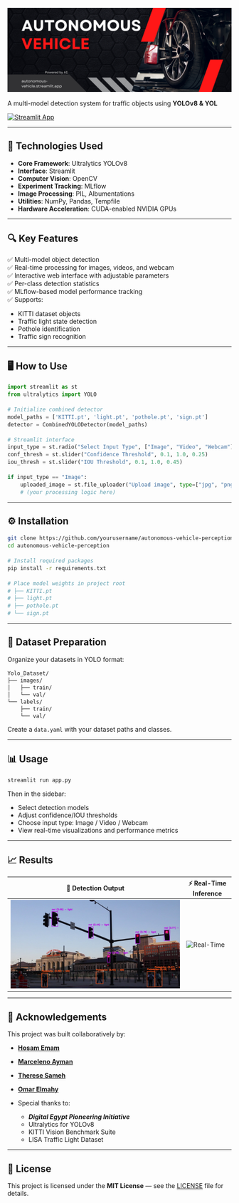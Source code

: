 ![Detection](Visuals/icon-car.jpg)

A multi-model detection system for traffic objects using **YOLOv8 & YOL**

[![Streamlit App](https://static.streamlit.io/badges/streamlit_badge_black_white.svg)](https://autonomous-vehicle.streamlit.app/)

---

## 🚀 Technologies Used

- **Core Framework**: Ultralytics YOLOv8  
- **Interface**: Streamlit  
- **Computer Vision**: OpenCV  
- **Experiment Tracking**: MLflow  
- **Image Processing**: PIL, Albumentations  
- **Utilities**: NumPy, Pandas, Tempfile  
- **Hardware Acceleration**: CUDA-enabled NVIDIA GPUs  

---

## 🔍 Key Features

✅ Multi-model object detection  
✅ Real-time processing for images, videos, and webcam  
✅ Interactive web interface with adjustable parameters  
✅ Per-class detection statistics  
✅ MLflow-based model performance tracking  
✅ Supports:
  - KITTI dataset objects
  - Traffic light state detection
  - Pothole identification
  - Traffic sign recognition

---

## 🖥️ How to Use

```python
import streamlit as st
from ultralytics import YOLO

# Initialize combined detector
model_paths = ['KITTI.pt', 'light.pt', 'pothole.pt', 'sign.pt']
detector = CombinedYOLODetector(model_paths)

# Streamlit interface
input_type = st.radio("Select Input Type", ["Image", "Video", "Webcam"])
conf_thresh = st.slider("Confidence Threshold", 0.1, 1.0, 0.25)
iou_thresh = st.slider("IOU Threshold", 0.1, 1.0, 0.45)

if input_type == "Image":
    uploaded_image = st.file_uploader("Upload image", type=["jpg", "png"])
    # (your processing logic here)
```

---

## ⚙️ Installation

```bash
git clone https://github.com/yourusername/autonomous-vehicle-perception.git
cd autonomous-vehicle-perception

# Install required packages
pip install -r requirements.txt

# Place model weights in project root
# ├── KITTI.pt
# ├── light.pt
# ├── pothole.pt
# └── sign.pt
```

---

## 📁 Dataset Preparation

Organize your datasets in YOLO format:

```
Yolo_Dataset/
├── images/
│   ├── train/
│   └── val/
└── labels/
    ├── train/
    └── val/
```

Create a `data.yaml` with your dataset paths and classes.

---

## 📊 Usage

```bash
streamlit run app.py
```

Then in the sidebar:

- Select detection models  
- Adjust confidence/IOU thresholds  
- Choose input type: Image / Video / Webcam  
- View real-time visualizations and performance metrics  

---

## 📈 Results

| 🧠 Detection Output | ⚡ Real-Time Inference |
|---------------------|------------------------|
| ![Detection](Visuals/Pedestrians.jpg) | ![Real-Time](Visuals/Media.gif) |

---

## 🤝 Acknowledgements

This project was built collaboratively by:
- [**Hosam Emam**](https://github.com/Hosam-emam)
- [**Marceleno Ayman**](https://github.com/Leosce)
- [**Therese Sameh**](https://github.com/Theresee13)
- [**Omar Elmahy**](https://github.com/Elma7e)

- Special thanks to:
  - **_Digital Egypt Pioneering Initiative_**
  - Ultralytics for YOLOv8
  - KITTI Vision Benchmark Suite
  - LISA Traffic Light Dataset

---

## 📜 License

This project is licensed under the **MIT License** — see the [LICENSE](LICENSE) file for details.
